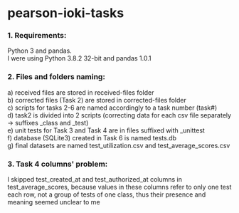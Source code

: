 # pearson-ioki-tasks

### 1. Requirements:
Python 3 and pandas. <br>
I were using Python 3.8.2 32-bit and pandas 1.0.1 <br>
### 2. Files and folders naming:
a) received files are stored in received-files folder<br>
b) corrected files (Task 2) are stored in corrected-files folder<br>
c) scripts for tasks 2-6 are named accordingly to a task number (task#)<br>
d) task2 is divided into 2 scripts (correcting data for each csv file separately -> suffixes _class and _test)<br>
e) unit tests for Task 3 and Task 4 are in files suffixed with _unittest<br>
f) database (SQLite3) created in Task 6 is named tests.db<br>
g) final datasets are named test_utilization.csv and test_average_scores.csv<br>
### 3. Task 4 columns' problem:
I skipped test_created_at and test_authorized_at columns in test_average_scores, because values in these columns refer to only one test each row, not a group of tests of one class, thus their presence and meaning seemed unclear to me <br>
